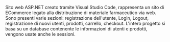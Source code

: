 Sito web ASP.NET creato tramite Visual Studio Code, rappresenta un sito di ECommerce legato alla distribuzione di materiale farmaceutico via web. Sono presenti varie sezioni: registrazione dell'utente, Login, Logout, registrazione di nuovi utenti, prodotti, carrello, checkout. 
L'intero progetto si basa su un database contenente le informazioni di utenti e prodotti, vengono usate anche le sessioni.
